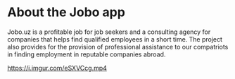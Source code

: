 # About the Jobo app

Jobo.uz is a profitable job for job seekers and a consulting agency for companies that helps find qualified employees in a short time. The project also provides for the provision of professional assistance to our compatriots in finding employment in reputable companies abroad.

https://i.imgur.com/eSXVCcg.mp4
